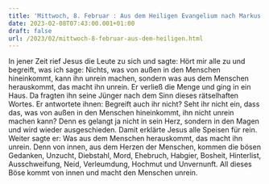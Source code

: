 ```yaml
---
title: 'Mittwoch, 8. Februar : Aus dem Heiligen Evangelium nach Markus 7,14-23.'
date: 2023-02-08T07:43:00.001+01:00
draft: false
url: /2023/02/mittwoch-8-februar-aus-dem-heiligen.html
---
```


In jener Zeit rief Jesus die Leute zu sich und sagte: Hört mir alle zu und begreift, was ich sage: Nichts, was von außen in den Menschen hineinkommt, kann ihn unrein machen, sondern was aus dem Menschen herauskommt, das macht ihn unrein. Er verließ die Menge und ging in ein Haus. Da fragten ihn seine Jünger nach dem Sinn dieses rätselhaften Wortes. Er antwortete ihnen: Begreift auch ihr nicht? Seht ihr nicht ein, dass das, was von außen in den Menschen hineinkommt, ihn nicht unrein machen kann? Denn es gelangt ja nicht in sein Herz, sondern in den Magen und wird wieder ausgeschieden. Damit erklärte Jesus alle Speisen für rein. Weiter sagte er: Was aus dem Menschen herauskommt, das macht ihn unrein. Denn von innen, aus dem Herzen der Menschen, kommen die bösen Gedanken, Unzucht, Diebstahl, Mord, Ehebruch, Habgier, Bosheit, Hinterlist, Ausschweifung, Neid, Verleumdung, Hochmut und Unvernunft. All dieses Böse kommt von innen und macht den Menschen unrein.